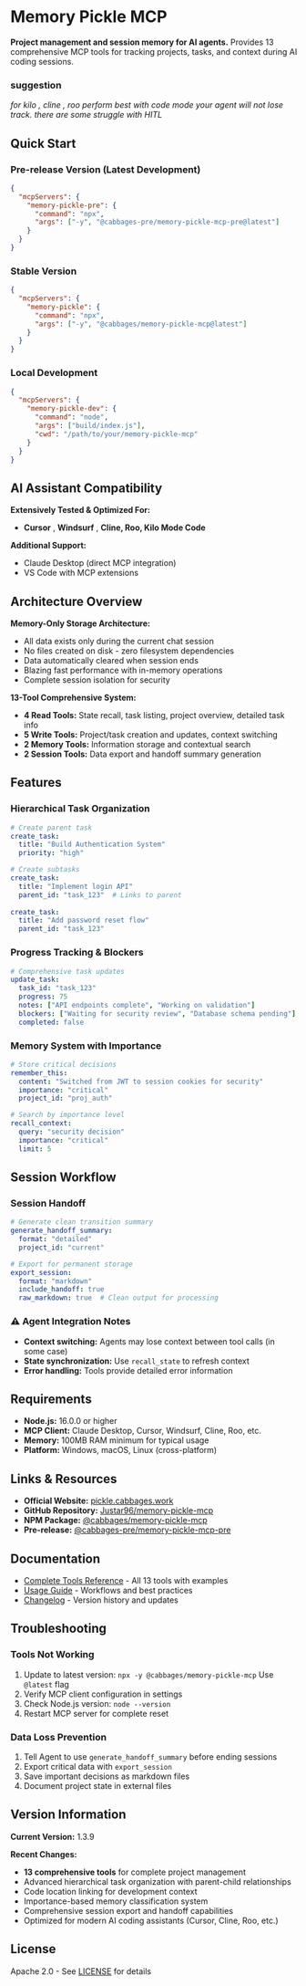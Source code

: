 # Memory Pickle MCP

**Project management and session memory for AI agents.** Provides 13 comprehensive MCP tools for tracking projects, tasks, and context during AI coding sessions.

### suggestion
*for kilo , cline , roo perform best with code mode your agent will not lose track. there are some struggle with HITL*

## Quick Start

### Pre-release Version (Latest Development)
```json
{
  "mcpServers": {
    "memory-pickle-pre": {
      "command": "npx",
      "args": ["-y", "@cabbages-pre/memory-pickle-mcp-pre@latest"]
    }
  }
}
```

### Stable Version
```json
{
  "mcpServers": {
    "memory-pickle": {
      "command": "npx",
      "args": ["-y", "@cabbages/memory-pickle-mcp@latest"]
    }
  }
}
```

### Local Development
```json
{
  "mcpServers": {
    "memory-pickle-dev": {
      "command": "node",
      "args": ["build/index.js"],
      "cwd": "/path/to/your/memory-pickle-mcp"
    }
  }
}
```

## AI Assistant Compatibility

**Extensively Tested & Optimized For:**
- **Cursor** , **Windsurf** , **Cline, Roo, Kilo Mode Code**

**Additional Support:**
- Claude Desktop (direct MCP integration)
- VS Code with MCP extensions

## Architecture Overview

**Memory-Only Storage Architecture:**
- All data exists only during the current chat session
- No files created on disk - zero filesystem dependencies
- Data automatically cleared when session ends
- Blazing fast performance with in-memory operations
- Complete session isolation for security

**13-Tool Comprehensive System:**
- **4 Read Tools:** State recall, task listing, project overview, detailed task info
- **5 Write Tools:** Project/task creation and updates, context switching
- **2 Memory Tools:** Information storage and contextual search
- **2 Session Tools:** Data export and handoff summary generation

## Features

### **Hierarchical Task Organization**
```yaml
# Create parent task
create_task:
  title: "Build Authentication System"
  priority: "high"

# Create subtasks
create_task:
  title: "Implement login API"
  parent_id: "task_123"  # Links to parent
  
create_task:
  title: "Add password reset flow"
  parent_id: "task_123"
```

### **Progress Tracking & Blockers**
```yaml
# Comprehensive task updates
update_task:
  task_id: "task_123"
  progress: 75
  notes: ["API endpoints complete", "Working on validation"]
  blockers: ["Waiting for security review", "Database schema pending"]
  completed: false
```

### **Memory System with Importance**
```yaml
# Store critical decisions
remember_this:
  content: "Switched from JWT to session cookies for security"
  importance: "critical"
  project_id: "proj_auth"

# Search by importance level
recall_context:
  query: "security decision"
  importance: "critical"
  limit: 5
```

## Session Workflow

### **Session Handoff**
```yaml
# Generate clean transition summary
generate_handoff_summary:
  format: "detailed"
  project_id: "current"

# Export for permanent storage
export_session:
  format: "markdown"
  include_handoff: true
  raw_markdown: true  # Clean output for processing
```

### **⚠️ Agent Integration Notes**
- **Context switching:** Agents may lose context between tool calls (in some case)
- **State synchronization:** Use `recall_state` to refresh context
- **Error handling:** Tools provide detailed error information

## Requirements

- **Node.js:** 16.0.0 or higher
- **MCP Client:** Claude Desktop, Cursor, Windsurf, Cline, Roo, etc.
- **Memory:** 100MB RAM minimum for typical usage
- **Platform:** Windows, macOS, Linux (cross-platform)

## Links & Resources

- **Official Website:** [pickle.cabbages.work](https://pickle.cabbages.work)
- **GitHub Repository:** [Justar96/memory-pickle-mcp](https://github.com/Justar96/memory-pickle-mcp)
- **NPM Package:** [@cabbages/memory-pickle-mcp](https://www.npmjs.com/package/@cabbages/memory-pickle-mcp)
- **Pre-release:** [@cabbages-pre/memory-pickle-mcp-pre](https://www.npmjs.com/package/@cabbages-pre/memory-pickle-mcp-pre)

## Documentation

- [Complete Tools Reference](docs/TOOLS.md) - All 13 tools with examples
- [Usage Guide](docs/USAGE.md) - Workflows and best practices
- [Changelog](docs/CHANGELOG.md) - Version history and updates

## Troubleshooting

### **Tools Not Working**
1. Update to latest version: `npx -y @cabbages/memory-pickle-mcp` Use `@latest` flag
2. Verify MCP client configuration in settings
3. Check Node.js version: `node --version`
4. Restart MCP server for complete reset

### **Data Loss Prevention**
1. Tell Agent to use `generate_handoff_summary` before ending sessions
2. Export critical data with `export_session`
3. Save important decisions as markdown files
4. Document project state in external files

## Version Information

**Current Version:** 1.3.9

**Recent Changes:**
- **13 comprehensive tools** for complete project management
- Advanced hierarchical task organization with parent-child relationships
- Code location linking for development context
- Importance-based memory classification system
- Comprehensive session export and handoff capabilities
- Optimized for modern AI coding assistants (Cursor, Cline, Roo, etc.)

## License

Apache 2.0 - See [LICENSE](LICENSE) for details
